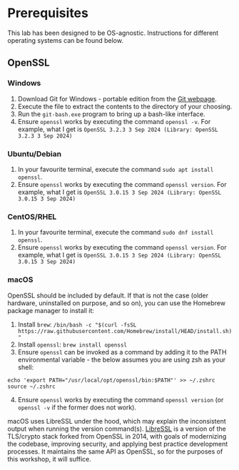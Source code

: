 # Prerequisites

This lab has been designed to be OS-agnostic. Instructions for different operating systems can be found below.

## OpenSSL
### Windows

1. Download Git for Windows - portable edition from the [Git webpage](https://git-scm.com/downloads/win).
2. Execute the file to extract the contents to the directory of your choosing.
3. Run the `git-bash.exe` program to bring up a bash-like interface.
4. Ensure `openssl`  works by executing the command `openssl -v`. For example, what I get is `OpenSSL 3.2.3 3 Sep 2024 (Library: OpenSSL 3.2.3 3 Sep 2024)`


### Ubuntu/Debian

1. In your favourite terminal, execute the command `sudo apt install openssl`.
2. Ensure `openssl`  works by executing the command `openssl version`. For example, what I get is `OpenSSL 3.0.15 3 Sep 2024 (Library: OpenSSL 3.0.15 3 Sep 2024)`

### CentOS/RHEL

1. In your favourite terminal, execute the command `sudo dnf install openssl`.
2. Ensure `openssl`  works by executing the command `openssl version`. For example, what I get is `OpenSSL 3.0.15 3 Sep 2024 (Library: OpenSSL 3.0.15 3 Sep 2024)`


### macOS

OpenSSL should be included by default. If that is not the case (older hardware, uninstalled on purpose, and so on), you can use the Homebrew package manager to install it:

1. Install `brew`: `/bin/bash -c "$(curl -fsSL https://raw.githubusercontent.com/Homebrew/install/HEAD/install.sh)"`
2. Install `openssl`: `brew install openssl`
3. Ensure `openssl` can be invoked as a command by adding it to the PATH environmental variable - the below assumes you are using zsh as your shell:
```
echo 'export PATH="/usr/local/opt/openssl/bin:$PATH"' >> ~/.zshrc
source ~/.zshrc
```
4. Ensure `openssl`  works by executing the command `openssl version` (or `openssl -v` if the former does not work).

macOS uses LibreSSL under the hood, which may explain the inconsistent output when running the version command(s). [LibreSSL](https://www.libressl.org/) is a version of the TLS/crypto stack forked from OpenSSL in 2014, with goals of modernizing the codebase, improving security, and applying best practice development processes. It maintains the same API as OpenSSL, so for the purposes of this workshop, it will suffice.


